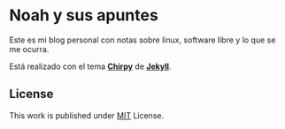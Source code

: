 # Noah y sus apuntes

Este es mi blog personal con notas sobre linux, software libre y lo que se me ocurra.

Está realizado con el tema [**Chirpy**][chirpy] de [**Jekyll**][jekyll].


## License

This work is published under [MIT][mit] License.

[chirpy]: https://github.com/cotes2020/jekyll-theme-chirpy/
[jekyll]: https://jekyllrb.com/
[mit]: https://github.com/noahcub/noahcub.github.io/blob/main/LICENSE

